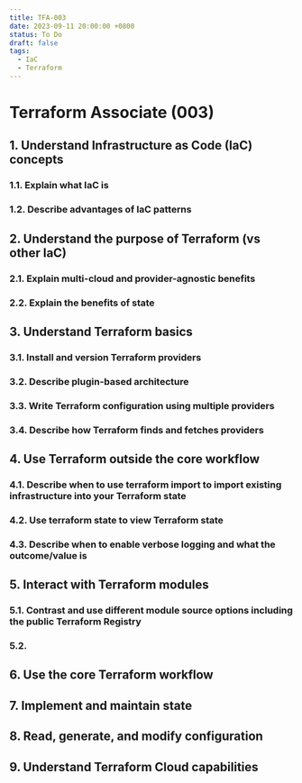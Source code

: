 ```yaml
---
title: TFA-003
date: 2023-09-11 20:00:00 +0800
status: To Do
draft: false
tags:
  - IaC
  - Terraform
---
```


# Terraform Associate (003)

## 1. Understand Infrastructure as Code (IaC) concepts

### 1.1. Explain what IaC is

### 1.2. Describe advantages of IaC patterns

## 2. Understand the purpose of Terraform (vs other IaC)

### 2.1. Explain multi-cloud and provider-agnostic benefits

### 2.2. Explain the benefits of state

## 3. Understand Terraform basics

### 3.1. Install and version Terraform providers

### 3.2. Describe plugin-based architecture

### 3.3. Write Terraform configuration using multiple providers

### 3.4. Describe how Terraform finds and fetches providers

## 4. Use Terraform outside the core workflow

### 4.1. Describe when to use terraform import to import existing infrastructure into your Terraform state

### 4.2. Use terraform state to view Terraform state

### 4.3. Describe when to enable verbose logging and what the outcome/value is

## 5. Interact with Terraform modules

### 5.1. Contrast and use different module source options including the public Terraform Registry

### 5.2. 

## 6. Use the core Terraform workflow

## 7. Implement and maintain state

## 8. Read, generate, and modify configuration

## 9. Understand Terraform Cloud capabilities
